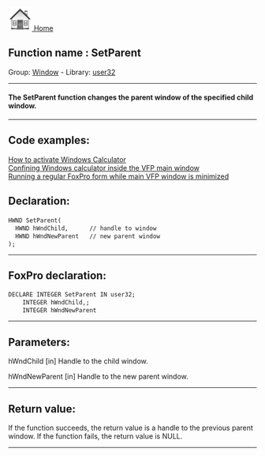 [<img src="../../images/home.png"> Home ](https://github.com/VFPX/Win32API)  

## Function name : SetParent
Group: [Window](../../functions_group.md#Window)  -  Library: [user32](../../Libraries.md#user32)  
***  


#### The SetParent function changes the parent window of the specified child window.
***  


## Code examples:
[How to activate Windows Calculator](../../samples/sample_026.md)  
[Confining Windows calculator inside the VFP main window](../../samples/sample_245.md)  
[Running a regular FoxPro form while main VFP window is minimized](../../samples/sample_246.md)  

## Declaration:
```foxpro  
HWND SetParent(
  HWND hWndChild,      // handle to window
  HWND hWndNewParent   // new parent window
);  
```  
***  


## FoxPro declaration:
```foxpro  
DECLARE INTEGER SetParent IN user32;
	INTEGER hWndChild,;
	INTEGER hWndNewParent  
```  
***  


## Parameters:
hWndChild 
[in] Handle to the child window. 

hWndNewParent 
[in] Handle to the new parent window.   
***  


## Return value:
If the function succeeds, the return value is a handle to the previous parent window. If the function fails, the return value is NULL.  
***  


